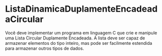 # ListaDinamicaDuplamenteEncadeadaCircular
Você deve implementar um programa em linguagem C que crie e manipule uma Lista Circular Duplamente Encadeada. A lista deve ser capaz de armazenar elementos do tipo inteiro, mas pode ser facilmente estendida para armazenar outros tipos de dados.
